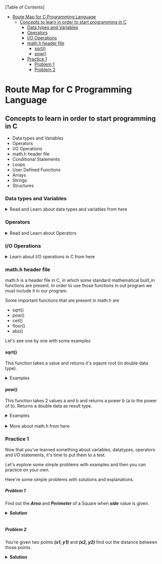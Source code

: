 [Table of Contents]
- [Route Map for C Programming Language](#route-map-for-c-programming-language)
  - [Concepts to learn in order to start programming in C](#concepts-to-learn-in-order-to-start-programming-in-c)
    - [Data types and Variables](#data-types-and-variables)
    - [Operators](#operators)
    - [I/O Operations](#io-operations)
    - [math.h header file](#mathh-header-file)
      - [sqrt()](#sqrt)
      - [pow()](#pow)
    - [Practice 1](#practice-1)
        - [Problem 1](#problem-1)
        - [Problem 2](#problem-2)


# Route Map for C Programming Language
## Concepts to learn in order to start programming in C
- Data types and Variables
- Operators
- I/O Operations
- math.h header file
- Conditional Statements
- Loops
- User Defined Functions
- Arrays
- Strings
- Structures

### Data types and Variables

<details>
  <summary> Read and Learn about data types and variables from here </summary>
  
  [CodeminD](http://bit.ly/3CgD096)
  [Other](https://www.geeksforgeeks.org/data-types-in-c)
  [Other](https://www.geeksforgeeks.org/variables-in-c)

  
</details>

### Operators

<details>
  <summary> Read and Learn about Operators </summary>
  
  [CodeminD](http://bit.ly/3CgD096)
  [Other](https://www.geeksforgeeks.org/operators-in-c/)

  
</details>


### I/O Operations

<details>
  <summary> Learn about I/O operations in C from here </summary>
  
  [Click me](https://www.geeksforgeeks.org/operators-in-c/)

  
</details>


### math.h header file
math.h is a header file in C, in which some standard mathematical built_in functions are present. In order to use those functions in out program we must include it in our program.

Some important functions that are present in math.h are
- sqrt()
- pow()
- ceil()
- floor()
- abs()

Let's see one by one with some examples

#### sqrt()
This function takes a value and returns it's sqaure root (in double data type).
<details>
  <summary> Examples </summary>

**Example 1**
```c
#include <stdio.h>
#include <math.h>
int main() {
    int n = 144;
    int s = sqrt(n);
    printf("Square root of %d is %d", n, s);
}
```
The above exmaple will print 
***Square root of 144 is 12*** as output.

**Example 2**
```c
#include <stdio.h>
#include <math.h>
int main() {
    int n = 30;
    printf("%.2f", sqrt(n));
}
```
The above exmaple will print 
***5.48*** as output as it's the square root of 30, and we also adjusted the result to 2 decimal places after point.

</details>

#### pow()
This function takes 2 values a and b and returns a power b (a to the power of b). Returns a double data as result type.

<details>
  <summary> Examples </summary>

**Example 1**

```c
#include <stdio.h>
#include <math.h>
int main() {
    int a = 3;
    int b = 4;
    int p = pow(a, b);
    printf("%d power %d is %d", a, b, p);
}
```
The above exmaple will print 
***3 power 4 is 81*** as output.

**Example 2**
```c
#include <stdio.h>
#include <math.h>
int main() {
    int a = 16;
    float b = 0.5;
    printf("%.2f", pow(a, b));
}
```
The above exmaple will print 
***4.00*** as output as it's the square root of 16 (Notice that power 0.5 is nothing but square root), and we also adjusted the result to 2 decimal places after point.

</details>

<br>

<details>
  <summary> More about math.h from here </summary>
  
  [Click me](https://www.geeksforgeeks.org/operators-in-c/)

  
</details>


### Practice 1

Now that you've learned something about variables, datatypes, operators and I/O statements, it's time to put them to a test.

Let's explore some simple problems with examples and then you can practice on your own.

Here're some simple problems with solutions and explanations.

##### Problem 1
Find out the ***Area*** and ***Perimeter*** of a Square when ***side*** value is given.

<details>
  <summary> <b> Solution </b> </summary>
  
  ```c
  #include <stdio.h>
  int main() {
        // Variable declaration part
        int side, area, peri;

        // Reading side value from user using scanf()
        scanf("%d", &side);

        // calculating area and perimeter
        area = side * side;
        peri = 4 * side;

        // printing the result
        printf("Area is: %d\n", area);
        printf("Perimeter is: %d", peri);
  }
  ```

 **Explanation:**  
 - Here we've taken 3 variables 1 for input (side) 2 for outputs (area and peri).
 - Then we read the *side* value from the user using scanf(). Notice that this is the best practice to read the input from user so that we can work on them and produce the output accordingly.
 - After that, we just calculated the area and perimeter using appropriate formulas
 - And finally we printed the results to the output screen using printf() statement.

</details>

<br>

##### Problem 2
You're given two points ***(x1, y1)*** and ***(x2, y2)*** find out the distance between those points.

<details>
  <summary> <b> Solution </b> </summary>
  
  ```c
  #include <stdio.h>
  #include <math.h>
  int main() {
        // Variable declaration part
        int x1, y1, x2, y2;
        float distance;

        // Reading x1, y1, x2 and y2 values from user using scanf()
        scanf("%d%d%d%d", &x1, &y1, &x2, &y2);

        // calculating distance
        distance = sqrt(pow((x2 - x1), 2) + pow((y2 - y1), 2));

        // printing the result
        printf("%.2f", distance);
  }
  ```

 **Explanation:**  
 - Here we've taken 4 integer variables *x1, y1, x2, y2* and 1 floating point variable *distance*.
 - Then we read *x1, y1 and x2, y2* values from user using scanf()
 - The reason we took *distance* variable as of type float is we get the distance between 2 points in floating point values almost all times as the calculation includes a square root operation.
 - And as calculation part we applied the following formula $\sqrt{(x2 - x1)^2 + (y2 - y1)^2}$
 - To do this we took the help of **pow()** function to perform square operation on *(x2 - x1)* and on *(y2 - y1)* and the help of **sqrt()** function from ***math.h*** header file  to perform square root on the result.
 - And finally we printed the result (adjusted to 2 decimal places after point) to the output screen using printf() statement.

</details>

